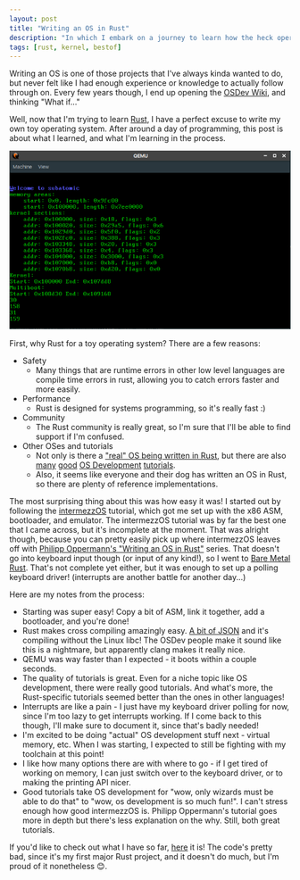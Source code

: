 ```yaml
---
layout: post
title: "Writing an OS in Rust"
description: "In which I embark on a journey to learn how the heck operating systems work"
tags: [rust, kernel, bestof]
---
```

Writing an OS is one of those projects that I've always kinda wanted to do, but never felt like I had enough experience or knowledge to actually follow through on. Every few years though, I end up opening the [OSDev Wiki](http://wiki.osdev.org/Main_Page), and thinking "What if..."

Well, now that I'm trying to learn [Rust](https://www.rust-lang.org/en-US/), I have a perfect excuse to write my own toy operating system. After around a day of programming, this post is about what I learned, and what I'm learning in the process.

<img src="../img/subatomic1/screenshot.png" alt="My operating system">

First, why Rust for a toy operating system? There are a few reasons:

* Safety
  * Many things that are runtime errors in other low level languages are compile time errors in rust, allowing you to catch errors faster and more easily.
* Performance
  * Rust is designed for systems programming, so it's really fast :)
* Community
  * The Rust community is really great, so I'm sure that I'll be able to find support if I'm confused.
* Other OSes and tutorials
  * Not only is there a ["real" OS being written in Rust](https://redox-os.org/), but there are also [many](http://intermezzos.github.io/book/) [good](http://os.phil-opp.com/) [OS Development](http://www.randomhacks.net/bare-metal-rust/) [tutorials](http://jvns.ca/blog/2013/12/04/day-37-how-a-keyboard-works/).
  * Also, it seems like everyone and their dog has written an OS in Rust, so there are plenty of reference implementations.

The most surprising thing about this was how easy it was! I started out by following the [intermezzOS](http://intermezzos.github.io/book/) tutorial, which got me set up with the x86 ASM, bootloader, and emulator. The intermezzOS tutorial was by far the best one that I came across, but it's incomplete at the moment. That was alright though, because you can pretty easily pick up where intermezzOS leaves off with [Philipp Oppermann's "Writing an OS in Rust"](http://os.phil-opp.com/) series. That doesn't go into keyboard input though (or input of any kind!), so I went to [Bare Metal Rust](http://www.randomhacks.net/bare-metal-rust/). That's not complete yet either, but it was enough to set up a polling keyboard driver! (interrupts are another battle for another day...)

Here are my notes from the process:

* Starting was super easy! Copy a bit of ASM, link it together, add a bootloader, and you're done!
* Rust makes cross compiling amazingly easy. [A bit of JSON](https://github.com/WesleyAC/subatomic/blob/e6c554cf97ed58ab4b10fd2ef13da529c2414678/x86_64-unknown-subatomic-gnu.json) and it's compiling without the Linux libc! The OSDev people make it sound like this is a nightmare, but apparently clang makes it really nice.
* QEMU was way faster than I expected - it boots within a couple seconds.
* The quality of tutorials is great. Even for a niche topic like OS development, there were really good tutorials. And what's more, the Rust-specific tutorials seemed better than the ones in other languages!
* Interrupts are like a pain - I just have my keyboard driver polling for now, since I'm too lazy to get interrupts working. If I come back to this though, I'll make sure to document it, since that's badly needed!
* I'm excited to be doing "actual" OS development stuff next - virtual memory, etc. When I was starting, I expected to still be fighting with my toolchain at this point!
* I like how many options there are with where to go - if I get tired of working on memory, I can just switch over to the keyboard driver, or to making the printing API nicer.
* Good tutorials take OS development for "wow, only wizards must be able to do that" to "wow, os development is so much fun!". I can't stress enough how good intermezzOS is. Philipp Oppermann's tutorial goes more in depth but there's less explanation on the why. Still, both great tutorials.

If you'd like to check out what I have so far, [here](https://github.com/WesleyAC/subatomic/) it is! The code's pretty bad, since it's my first major Rust project, and it doesn't do much, but I'm proud of it nonetheless 😊.
